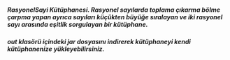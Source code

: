 ##### RasyonelSayi Kütüphanesi. Rasyonel sayılarda toplama çıkarma bölme çarpma yapan ayrıca sayıları küçükten büyüğe sıralayan ve iki rasyonel sayı arasında eşitlik sorgulayan bir kütüphane.
##### out klasörü içindeki jar dosyasını indirerek kütüphaneyi kendi kütüphanenize yükleyebilirsiniz.
